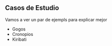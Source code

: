 ##  Casos de Estudio

Vamos a ver un par de ejempls para explicar mejor

 + Gogos
 + Cronopios
 + Kiribati
